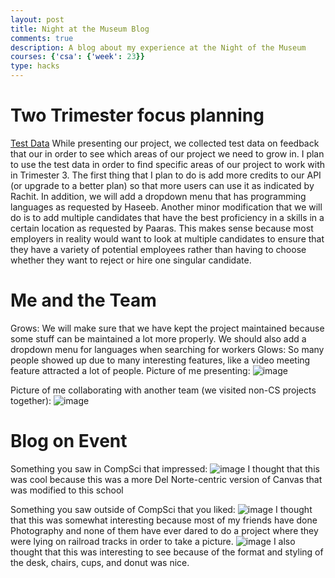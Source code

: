 ```yaml
---
layout: post
title: Night at the Museum Blog
comments: true
description: A blog about my experience at the Night of the Museum
courses: {'csa': {'week': 23}}
type: hacks
---
```

# Two Trimester focus planning
[Test Data](https://docs.google.com/spreadsheets/d/17oJPhZWBdmWVEiNuKoodF60HHuUdLDJ0Sk7lBb8-JPM/edit?usp=sharing)
While presenting our project, we collected test data on feedback that our in order to see which areas of our project we need to grow in.
I plan to use the test data in order to find specific areas of our project to work with in Trimester 3.
The first thing that I plan to do is add more credits to our API (or upgrade to a better plan) so that more users can use it as indicated by Rachit.
In addition, we will add a dropdown menu that has programming languages as requested by Haseeb.
Another minor modification that we will do is to add multiple candidates that have the best proficiency in a skills in a certain location as requested by Paaras.
This makes sense because most employers in reality would want to look at multiple candidates to ensure that they have a variety of potential employees rather than having to choose whether they want to reject or hire one singular candidate.

# Me and the Team
Grows: We will make sure that we have kept the project maintained because some stuff can be maintained a lot more properly. We should also add a dropdown menu for languages when searching for workers
Glows: So many people showed up due to many interesting features, like a video meeting feature attracted a lot of people.
Picture of me presenting:
![image](https://github.com/raunak2007/csa-pages/assets/41299387/a9f59ad8-3c9f-422e-8b6b-fe1134312ce8)

Picture of me collaborating with another team (we visited non-CS projects together):
![image](https://github.com/raunak2007/csa-pages/assets/41299387/94bb0514-68b1-4af0-b1a3-ead892f87c3a)

# Blog on Event
Something you saw in CompSci that impressed:
![image](https://github.com/raunak2007/csa-pages/assets/41299387/1acedef5-2c4d-44af-996f-81604e24ecb1)
I thought that this was cool because this was a more Del Norte-centric version of Canvas that was modified to this school

Something you saw outside of CompSci that you liked:
![image](https://github.com/raunak2007/csa-pages/assets/41299387/5a8ad3f4-c1eb-4ca6-8843-ce9383f36683)
I thought that this was somewhat interesting because most of my friends have done Photography and none of them have ever dared to do a project where they were lying on railroad tracks in order to take a picture.
![image](https://github.com/raunak2007/csa-pages/assets/41299387/824be674-7f42-43cc-9b64-3585e8f4a24f)
I also thought that this was interesting to see because of the format and styling of the desk, chairs, cups, and donut was nice.
